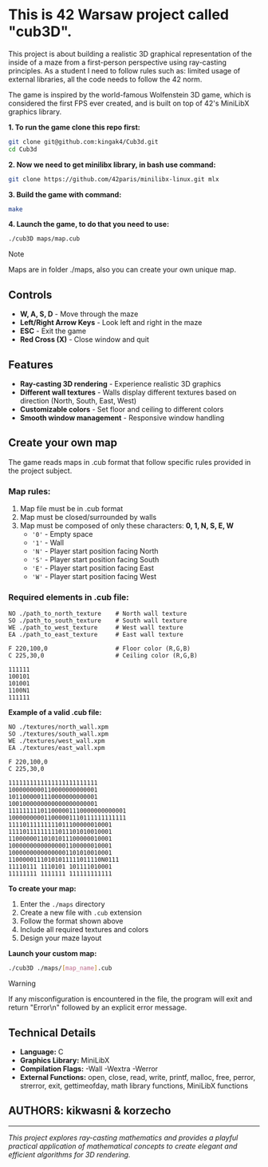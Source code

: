 # This is 42 Warsaw project called "cub3D".

This project is about building a realistic 3D graphical representation of the inside of a maze from a first-person perspective using ray-casting principles. As a student I need to follow rules such as: limited usage of external libraries, all the code needs to follow the 42 norm.

The game is inspired by the world-famous Wolfenstein 3D game, which is considered the first FPS ever created, and is built on top of 42's MiniLibX graphics library.

**1. To run the game clone this repo first:**
```bash
git clone git@github.com:kingak4/Cub3d.git
cd Cub3d
```

**2. Now we need to get minilibx library, in bash use command:**
```bash
git clone https://github.com/42paris/minilibx-linux.git mlx
```

**3. Build the game with command:**
```bash
make
```

**4. Launch the game, to do that you need to use:**
```bash
./cub3D maps/map.cub
```
> [!NOTE]
> Maps are in folder ./maps, also you can create your own unique map.

## Controls
- **W, A, S, D** - Move through the maze
- **Left/Right Arrow Keys** - Look left and right in the maze
- **ESC** - Exit the game
- **Red Cross (X)** - Close window and quit

## Features
- **Ray-casting 3D rendering** - Experience realistic 3D graphics
- **Different wall textures** - Walls display different textures based on direction (North, South, East, West)
- **Customizable colors** - Set floor and ceiling to different colors
- **Smooth window management** - Responsive window handling

## Create your own map

The game reads maps in .cub format that follow specific rules provided in the project subject.

### Map rules:
1. Map file must be in .cub format
2. Map must be closed/surrounded by walls
3. Map must be composed of only these characters: **0, 1, N, S, E, W**
   - `'0'` - Empty space
   - `'1'` - Wall
   - `'N'` - Player start position facing North
   - `'S'` - Player start position facing South
   - `'E'` - Player start position facing East
   - `'W'` - Player start position facing West

### Required elements in .cub file:
```
NO ./path_to_north_texture    # North wall texture
SO ./path_to_south_texture    # South wall texture
WE ./path_to_west_texture     # West wall texture
EA ./path_to_east_texture     # East wall texture

F 220,100,0                   # Floor color (R,G,B)
C 225,30,0                    # Ceiling color (R,G,B)

111111
100101
101001
1100N1
111111
```

**Example of a valid .cub file:**
```
NO ./textures/north_wall.xpm
SO ./textures/south_wall.xpm
WE ./textures/west_wall.xpm
EA ./textures/east_wall.xpm

F 220,100,0
C 225,30,0

1111111111111111111111111
1000000000110000000000001
1011000001110000000000001
1001000000000000000000001
111111111011000001110000000000001
100000000011000001110111111111111
11110111111111011100000010001
11110111111111011101010010001
11000000110101011100000010001
10000000000000001100000010001
10000000000000001101010010001
11000001110101011111011110N0111
11110111 1110101 101111010001
11111111 1111111 111111111111
```

**To create your map:**
1. Enter the `./maps` directory
2. Create a new file with `.cub` extension
3. Follow the format shown above
4. Include all required textures and colors
5. Design your maze layout

**Launch your custom map:**
```bash
./cub3D ./maps/[map_name].cub
```

> [!WARNING]
> If any misconfiguration is encountered in the file, the program will exit and return "Error\n" followed by an explicit error message.

## Technical Details
- **Language:** C
- **Graphics Library:** MiniLibX
- **Compilation Flags:** -Wall -Wextra -Werror
- **External Functions:** open, close, read, write, printf, malloc, free, perror, strerror, exit, gettimeofday, math library functions, MiniLibX functions

## AUTHORS: kikwasni & korzecho

---

*This project explores ray-casting mathematics and provides a playful practical application of mathematical concepts to create elegant and efficient algorithms for 3D rendering.*
